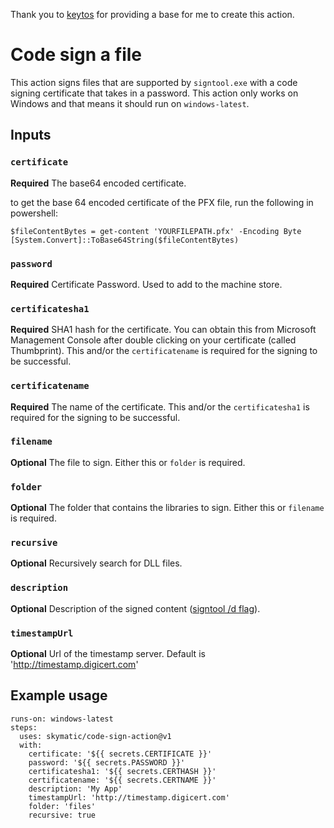 Thank you to [keytos](https://github.com/markeytos/code-sign-action) for providing a base for me to create this action. 

# Code sign a file

This action signs files that are supported by `signtool.exe` with a code signing certificate that takes in a password. This action only works on Windows and that means it should run on `windows-latest`.

## Inputs

### `certificate`

**Required** The base64 encoded certificate.

to get the base 64 encoded certificate of the PFX file, run the following in powershell:
```
$fileContentBytes = get-content 'YOURFILEPATH.pfx' -Encoding Byte
[System.Convert]::ToBase64String($fileContentBytes)
```

### `password`

**Required** Certificate Password. Used to add to the machine store. 

### `certificatesha1`

**Required** SHA1 hash for the certificate. You can obtain this from Microsoft Management Console after double clicking on your certificate (called Thumbprint). This and/or the `certificatename` is required for the signing to be successful. 

### `certificatename`

**Required** The name of the certificate. This and/or the `certificatesha1` is required for the signing to be successful. 

### `filename`

**Optional** The file to sign. Either this or `folder` is required.

### `folder`

**Optional** The folder that contains the libraries to sign. Either this or `filename` is required.

### `recursive`

**Optional** Recursively search for DLL files.


### `description`

**Optional** Description of the signed content ([signtool /d flag](https://docs.microsoft.com/en-us/dotnet/framework/tools/signtool-exe#sign-command-options)).


### `timestampUrl`

**Optional** Url of the timestamp server.  Default is 'http://timestamp.digicert.com'

## Example usage

```
runs-on: windows-latest
steps:
  uses: skymatic/code-sign-action@v1
  with:
    certificate: '${{ secrets.CERTIFICATE }}'
    password: '${{ secrets.PASSWORD }}'
    certificatesha1: '${{ secrets.CERTHASH }}'
    certificatename: '${{ secrets.CERTNAME }}'
    description: 'My App'
    timestampUrl: 'http://timestamp.digicert.com'
    folder: 'files'
    recursive: true
```
